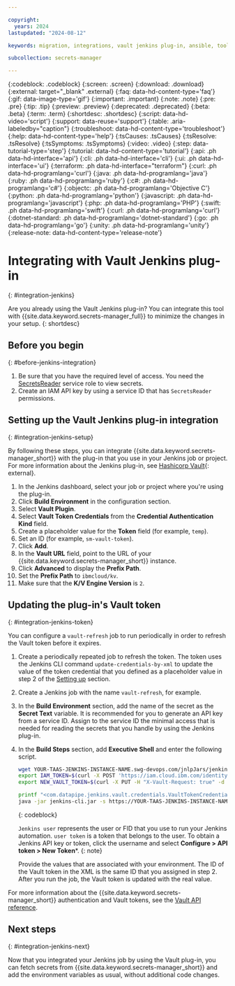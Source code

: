 ```yaml
---

copyright:
  years: 2024
lastupdated: "2024-08-12"

keywords: migration, integrations, vault jenkins plug-in, ansible, tool integrations

subcollection: secrets-manager

---
```


{:codeblock: .codeblock}
{:screen: .screen}
{:download: .download}
{:external: target="_blank" .external}
{:faq: data-hd-content-type='faq'}
{:gif: data-image-type='gif'}
{:important: .important}
{:note: .note}
{:pre: .pre}
{:tip: .tip}
{:preview: .preview}
{:deprecated: .deprecated}
{:beta: .beta}
{:term: .term}
{:shortdesc: .shortdesc}
{:script: data-hd-video='script'}
{:support: data-reuse='support'}
{:table: .aria-labeledby="caption"}
{:troubleshoot: data-hd-content-type='troubleshoot'}
{:help: data-hd-content-type='help'}
{:tsCauses: .tsCauses}
{:tsResolve: .tsResolve}
{:tsSymptoms: .tsSymptoms}
{:video: .video}
{:step: data-tutorial-type='step'}
{:tutorial: data-hd-content-type='tutorial'}
{:api: .ph data-hd-interface='api'}
{:cli: .ph data-hd-interface='cli'}
{:ui: .ph data-hd-interface='ui'}
{:terraform: .ph data-hd-interface="terraform"}
{:curl: .ph data-hd-programlang='curl'}
{:java: .ph data-hd-programlang='java'}
{:ruby: .ph data-hd-programlang='ruby'}
{:c#: .ph data-hd-programlang='c#'}
{:objectc: .ph data-hd-programlang='Objective C'}
{:python: .ph data-hd-programlang='python'}
{:javascript: .ph data-hd-programlang='javascript'}
{:php: .ph data-hd-programlang='PHP'}
{:swift: .ph data-hd-programlang='swift'}
{:curl: .ph data-hd-programlang='curl'}
{:dotnet-standard: .ph data-hd-programlang='dotnet-standard'}
{:go: .ph data-hd-programlang='go'}
{:unity: .ph data-hd-programlang='unity'}
{:release-note: data-hd-content-type='release-note'}

# Integrating with Vault Jenkins plug-in
{: #integration-jenkins}

Are you already using the Vault Jenkins plug-in? You can integrate this tool with {{site.data.keyword.secrets-manager_full}} to minimize the changes in your setup. 
{: shortdesc}

## Before you begin 
{: #before-jenkins-integration}

1. Be sure that you have the required level of access. You need the [SecretsReader](/docs/secrets-manager?topic=secrets-manager-iam#iam-roles-actions) service role to view secrets.
2. Create an IAM API key by using a service ID that has `SecretsReader` permissions.

## Setting up the Vault Jenkins plug-in integration
{: #integration-jenkins-setup}

By following these steps, you can integrate {{site.data.keyword.secrets-manager_short}} with the plug-in that you use in your Jenkins job or project. For more information about the Jenkins plug-in, see [Hashicorp Vault](https://plugins.jenkins.io/hashicorp-vault-plugin/){: external}.

1. In the Jenkins dashboard, select your job or project where you're using the plug-in.
2. Click **Build Environment** in the configuration section.
3. Select **Vault Plugin**.
4. Select **Vault Token Credentials** from the **Credential Authentication Kind** field.
5. Create a placeholder value for the **Token** field (for example, `temp`). 
6. Set an ID (for example, `sm-vault-token`).
7. Click **Add**.
8. In the **Vault URL** field, point to the URL of your {{site.data.keyword.secrets-manager_short}} instance.
9. Click **Advanced** to display the **Prefix Path**. 
10. Set the **Prefix Path** to `ibmcloud/kv`. 
11. Make sure that the **K/V Engine Version** is `2`.

## Updating the plug-in's Vault token
{: #integration-jenkins-token}

You can configure a `vault-refresh` job to run periodically in order to refresh the Vault token before it expires. 

1. Create a periodically repeated job to refresh the token. The token uses the Jenkins CLI command `update-credentials-by-xml` to update the value of the token credential that you defined as a placeholder value in step 2 of the [Setting up](/docs/secrets-manager?topic=secrets-manager-integration-jenkins#integration-jenkins-setup) section.
2. Create a Jenkins job with the name `vault-refresh`, for example. 
3. In the **Build Environment** section, add the name of the secret as the **Secret Text** variable. It is recommended for you to generate an API key from a service ID. Assign to the service ID the minimal access that is needed for reading the secrets that you handle by using the Jenkins plug-in.
4. In the **Build Steps** section, add **Executive Shell** and enter the following script.

    ```sh
    wget YOUR-TAAS-JENKINS-INSTANCE-NAME.swg-devops.com/jnlpJars/jenkins-cli.jar
    export IAM_TOKEN=$(curl -X POST 'https://iam.cloud.ibm.com/identity/token' -H 'Content-Type: application/x-www-form-urlencoded' -d "grant_type=urn:ibm:params:oauth:grant-type:apikey&apikey=${IAM_API_KEY}" | jq --raw-output '.access_token')
    export NEW_VAULT_TOKEN=$(curl -X PUT -H "X-Vault-Request: true" -d "{\"token\":\"${IAM_TOKEN}\"}" ${VAULT_ADDR}/v1/auth/ibmcloud/login | jq --raw-output '.auth.client_token')

    printf "<com.datapipe.jenkins.vault.credentials.VaultTokenCredential plugin=\"hashicorp-vault-plugin@3.8.0\"><scope>GLOBAL</scope><id>sm-vault-token</id><description>Vault token for Secrets Manager</description><token>$NEW_VAULT_TOKEN</token></com.datapipe.jenkins.vault.credentials.VaultTokenCredential>" > creds.xml
    java -jar jenkins-cli.jar -s https://YOUR-TAAS-JENKINS-INSTANCE-NAME.swg-devops.com/ -auth <Jenkins user>:<user token> update-credentials-by-xml system::system::jenkins '(global)' sm-vault-token < creds.xml
    ```
    {: codeblock}


    `Jenkins user` represents the user or FID that you use to run your Jenkins automation. `user token` is a token that belongs to the user. To obtain a Jenkins API key or token, click the username and select **Configure > API token > New Token***.
    {: note}


    Provide the values that are associated with your environment. The ID of the Vault token in the XML is the same ID that you assigned in step 2. After you run the job, the Vault token is updated with the real value.


For more information about the {{site.data.keyword.secrets-manager_short}} authentication and Vault tokens, see the [Vault API reference](/docs/secrets-manager?topic=secrets-manager-vault-api#vault-login).


## Next steps
{: #integration-jenkins-next}

Now that you integrated your Jenkins job by using the Vault plug-in, you can fetch secrets from {{site.data.keyword.secrets-manager_short}} and add the environment variables as usual, without additional code changes.


